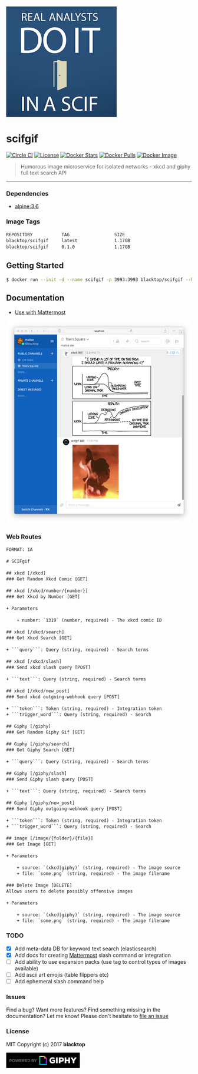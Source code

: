 ![logo](https://raw.githubusercontent.com/blacktop/scifgif/master/docs/logo.png)

scifgif
=======

[![Circle CI](https://circleci.com/gh/blacktop/scifgif.png?style=shield)](https://circleci.com/gh/blacktop/scifgif) [![License](http://img.shields.io/:license-mit-blue.svg)](http://doge.mit-license.org) [![Docker Stars](https://img.shields.io/docker/stars/blacktop/scifgif.svg)](https://store.docker.com/community/images/blacktop/scifgif) [![Docker Pulls](https://img.shields.io/docker/pulls/blacktop/scifgif.svg)](https://store.docker.com/community/images/blacktop/scifgif) [![Docker Image](https://img.shields.io/badge/docker%20image-1.2GB-blue.svg)](https://store.docker.com/community/images/blacktop/scifgif)

> Humorous image microservice for isolated networks - xkcd and giphy full text search API

---

### Dependencies

-	[alpine:3.6](https://hub.docker.com/_/alpine/)

### Image Tags

```bash
REPOSITORY           TAG                 SIZE
blacktop/scifgif     latest              1.17GB
blacktop/scifgif     0.1.0               1.17GB
```

Getting Started
---------------

```bash
$ docker run --init -d --name scifgif -p 3993:3993 blacktop/scifgif --host localhost
```

Documentation
-------------

-	[Use with Mattermost](https://github.com/blacktop/scifgif/blob/master/docs/mattermost.md)

![mattermost](https://raw.githubusercontent.com/blacktop/scifgif/master/docs/imgs/mattermost.png)

### Web Routes

```apib
FORMAT: 1A

# SCIFgif  

## xkcd [/xkcd]                           
### Get Random Xkcd Comic [GET]

## xkcd [/xkcd/number/{number}]                           
### Get Xkcd by Number [GET]  

+ Parameters

    + number: `1319` (number, required) - The xkcd comic ID

## xkcd [/xkcd/search]                           
### Get Xkcd Search [GET]  

+ ```query```: Query (string, required) - Search terms

## xkcd [/xkcd/slash]                           
### Send xkcd slash query [POST]

+ ```text```: Query (string, required) - Search terms

## xkcd [/xkcd/new_post]                           
### Send xkcd outgoing-webhook query [POST]

+ ```token```: Token (string, required) - Integration token
+ ```trigger_word```: Query (string, required) - Search

## Giphy [/giphy]
### Get Random Giphy Gif [GET]

## Giphy [/giphy/search]                           
### Get Giphy Search [GET]  

+ ```query```: Query (string, required) - Search terms

## Giphy [/giphy/slash]                           
### Send Giphy slash query [POST]

+ ```text```: Query (string, required) - Search terms

## Giphy [/giphy/new_post]                           
### Send Giphy outgoing-webhook query [POST]

+ ```token```: Token (string, required) - Integration token
+ ```trigger_word```: Query (string, required) - Search

## image [/image/{folder}/{file}]
### Get Image [GET]

+ Parameters

    + source: `(xkcd|giphy)` (string, required) - The image source
    + file: `some.png` (string, required) - The image filename

### Delete Image [DELETE]
Allows users to delete possibly offensive images

+ Parameters

    + source: `(xkcd|giphy)` (string, required) - The image source
    + file: `some.png` (string, required) - The image filename
```

### TODO

-	[x] Add meta-data DB for keyword text search (elasticsearch)
-	[x] Add docs for creating [Mattermost](https://github.com/mattermost/platform) slash command or integration
- [ ] Add ability to use expansion packs (use tag to control types of images available)
- [ ] Add ascii art emojis (table flippers etc)
- [ ] Add ephemeral slash command help

### Issues

Find a bug? Want more features? Find something missing in the documentation? Let me know! Please don't hesitate to [file an issue](https://github.com/blacktop/scifgif/issues/new)

### License

MIT Copyright (c) 2017 **blacktop**

![giphy](https://raw.githubusercontent.com/blacktop/scifgif/master/docs/PoweredBy_200_Horizontal_Light-Backgrounds_With_Logo.gif)
